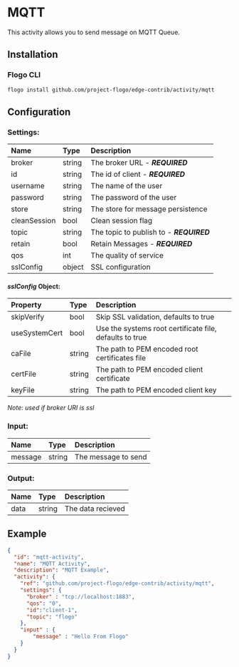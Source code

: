 <!--
title: MQTT
weight: 4705
-->
# MQTT
This activity allows you to send message on MQTT Queue.

## Installation

### Flogo CLI
```bash
flogo install github.com/project-flogo/edge-contrib/activity/mqtt
```

## Configuration

### Settings:
| Name         | Type   | Description
| :---         | :---   | :---
| broker       | string | The broker URL - ***REQUIRED***
| id           | string | The id of client - ***REQUIRED***
| username     | string | The name of the user
| password     | string | The password of the user
| store        | string | The store for message persistence
| cleanSession | bool   | Clean session flag
| topic        | string | The topic to publish to - ***REQUIRED***
| retain       | bool   | Retain Messages         - ***REQUIRED***
| qos          | int    | The quality of service
| sslConfig    | object | SSL configuration
 
 #### *sslConfig* Object: 
 | Property      | Type   | Description
 |:---           | :---   | :---     
 | skipVerify    | bool   | Skip SSL validation, defaults to true
 | useSystemCert | bool   | Use the systems root certificate file, defaults to true
 | caFile        | string | The path to PEM encoded root certificates file
 | certFile      | string | The path to PEM encoded client certificate
 | keyFile       | string | The path to PEM encoded client key
 
 *Note: used if broker URI is ssl*
 
### Input: 

| Name    | Type   | Description
| :---    | :---   | :---
| message | string | The message to send  
    
### Output:

| Name  | Type   | Description
| :---  | :---   | :---
| data  | string | The data recieved

## Example

```json
{
  "id": "mqtt-activity",
  "name": "MQTT Activity",
  "description": "MQTT Example",
  "activity": {
    "ref": "github.com/project-flogo/edge-contrib/activity/mqtt",
    "settings": {
      "broker" : "tcp://localhost:1883",
      "qos": "0",
      "id":"client-1",
      "topic": "flogo"
    },
    "input" : {
        "message" : "Hello From Flogo"
    }
  }
}
```